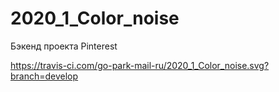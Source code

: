 # 2020_1_Color_noise
Бэкенд проекта Pinterest

https://travis-ci.com/go-park-mail-ru/2020_1_Color_noise.svg?branch=develop
